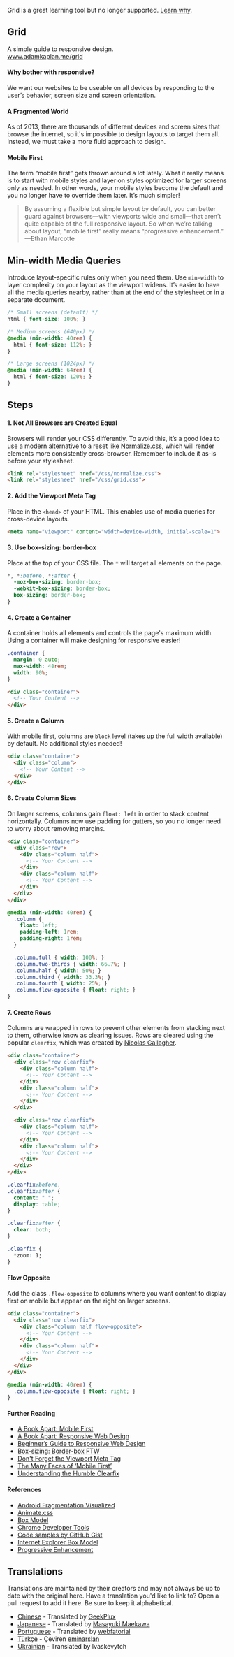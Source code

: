 Grid is a great learning tool but no longer supported. [Learn why](http://adamkaplan.me/blog/grid-retrospective).


## Grid

A simple guide to responsive design.<br>
www.adamkaplan.me/grid

#### Why bother with responsive?
We want our websites to be useable on all devices by responding to the user’s behavior, screen size and screen orientation.

#### A Fragmented World
As of 2013, there are thousands of different devices and screen sizes that browse the internet, so it's impossible to design layouts to target them all. Instead, we must take a more fluid approach to design.

#### Mobile First
The term “mobile first” gets thrown around a lot lately. What it really means is to start with mobile styles and layer on styles optimized for larger screens only as needed. In other words, your mobile styles become the default and you no longer have to override them later. It’s much simpler!

> By assuming a flexible but simple layout by default, you can better guard against browsers—with viewports wide and small—that aren’t quite capable of the full responsive layout. So when we’re talking about layout, “mobile first” really means “progressive enhancement.” —Ethan Marcotte

## Min-width Media Queries
Introduce layout-specific rules only when you need them. Use `min-width` to layer complexity on your layout as the viewport widens. It’s easier to have all the media queries nearby, rather than at the end of the stylesheet or in a separate document.

```css
/* Small screens (default) */
html { font-size: 100%; }

/* Medium screens (640px) */
@media (min-width: 40rem) {
  html { font-size: 112%; }
}

/* Large screens (1024px) */
@media (min-width: 64rem) {
  html { font-size: 120%; }
}
```

## Steps

#### 1. Not All Browsers are Created Equal
Browsers will render your CSS differently. To avoid this, it’s a good idea to use a modern alternative to a reset like [Normalize.css](http://necolas.github.io/normalize.css/), which will render elements more consistently cross-browser. Remember to include it as-is before your stylesheet.

```html
<link rel="stylesheet" href="/css/normalize.css">
<link rel="stylesheet" href="/css/grid.css">
```

#### 2. Add the Viewport Meta Tag
Place in the `<head>` of your HTML. This enables use of media queries for cross-device layouts.
```html
<meta name="viewport" content="width=device-width, initial-scale=1">
```

#### 3. Use box-sizing: border-box
Place at the top of your CSS file. The `*` will target all elements on the page.
```css
*, *:before, *:after {
  -moz-box-sizing: border-box;
  -webkit-box-sizing: border-box;
  box-sizing: border-box;
}
```

#### 4. Create a Container
A container holds all elements and controls the page's maximum width. Using a container will make designing for responsive easier!
```css
.container {
  margin: 0 auto;
  max-width: 48rem;
  width: 90%;
}
```

```html
<div class="container">
  <!-- Your Content -->
</div>
```

#### 5. Create a Column
With mobile first, columns are `block` level (takes up the full width available) by default. No additional styles needed!

```html
<div class="container">
  <div class="column">
    <!-- Your Content -->
  </div>
</div>
```

#### 6. Create Column Sizes
On larger screens, columns gain `float: left` in order to stack content horizontally. Columns now use padding for gutters, so you no longer need to worry about removing margins.

```html
<div class="container">
  <div class="row">
    <div class="column half">
      <!-- Your Content -->
    </div>
    <div class="column half">
      <!-- Your Content -->
    </div>
  </div>
</div>
```

```css
@media (min-width: 40rem) {
  .column {
    float: left;
    padding-left: 1rem;
    padding-right: 1rem;
  }

  .column.full { width: 100%; }
  .column.two-thirds { width: 66.7%; }
  .column.half { width: 50%; }
  .column.third { width: 33.3%; }
  .column.fourth { width: 25%; }
  .column.flow-opposite { float: right; }
}
```

#### 7. Create Rows
Columns are wrapped in rows to prevent other elements from stacking next to them, otherwise know as clearing issues. Rows are cleared using the popular `clearfix`, which was created by [Nicolas Gallagher](http://nicolasgallagher.com/micro-clearfix-hack/).

```html
<div class="container">
  <div class="row clearfix">
    <div class="column half">
      <!-- Your Content -->
    </div>
    <div class="column half">
      <!-- Your Content -->
    </div>
  </div>

  <div class="row clearfix">
    <div class="column half">
      <!-- Your Content -->
    </div>
    <div class="column half">
      <!-- Your Content -->
    </div>
  </div>
</div>
```

```css
.clearfix:before,
.clearfix:after {
  content: " ";
  display: table;
}

.clearfix:after {
  clear: both;
}

.clearfix {
  *zoom: 1;
}
```

#### Flow Opposite
Add the class `.flow-opposite` to columns where you want content to display first on mobile but appear on the right on larger screens.

```html
<div class="container">
  <div class="row clearfix">
    <div class="column half flow-opposite">
      <!-- Your Content -->
    </div>
    <div class="column half">
      <!-- Your Content -->
    </div>
  </div>
</div>
```

```css
@media (min-width: 40rem) {
  .column.flow-opposite { float: right; }
}
```

#### Further Reading
* [A Book Apart: Mobile First](http://www.abookapart.com/products/mobile-first)
* [A Book Apart: Responsive Web Design](http://www.abookapart.com/products/responsive-web-design)
* [Beginner’s Guide to Responsive Web Design](http://blog.teamtreehouse.com/beginners-guide-to-responsive-web-design)
* [Box-sizing: Border-box FTW](http://www.paulirish.com/2012/box-sizing-border-box-ftw/)
* [Don't Forget the Viewport Meta Tag](http://dev.tutsplus.com/articles/quick-tip-dont-forget-the-viewport-meta-tag--webdesign-5972)
* [The Many Faces of ‘Mobile First’](http://bradfrostweb.com/blog/mobile/the-many-faces-of-mobile-first/)
* [Understanding the Humble Clearfix](http://fuseinteractive.ca/blog/understanding-humble-clearfix)

#### References
* [Android Fragmentation Visualized](http://opensignal.com/reports/fragmentation-2013/)
* [Animate.css](http://daneden.github.io/animate.css/)
* [Box Model](http://developer.mozilla.org/en-US/docs/Web/CSS/box_model)
* [Chrome Developer Tools](http://developers.google.com/chrome-developer-tools/)
* [Code samples by GitHub Gist](https://gist.github.com/aekaplan)
* [Internet Explorer Box Model](http://en.wikipedia.org/wiki/Internet_Explorer_box_model_bug)
* [Progressive Enhancement](http://coding.smashingmagazine.com/2009/04/22/progressive-enhancement-what-it-is-and-how-to-use-it/)

## Translations
Translations are maintained by their creators and may not always be up to date with the original here. Have a translation you'd like to link to? Open a pull request to add it here. Be sure to keep it alphabetical.

* [Chinese](http://geekplux.github.io/grid) - Translated by [GeekPlux](http://www.geekplux.com/)
* [Japanese](http://maepon.github.io/grid/) - Translated by [Masayuki Maekawa](http://maepon.skpn.com/)
* [Portuguese](http://webfatorial.github.io/grid/) - Translated by [webfatorial](http://webfatorial.com/)
* [Türkçe](http://eminarslan.github.io/grid/) - Çeviren [eminarslan](http://eminarslan.com/)
* [Ukrainian](http://ivaskevytch.github.io/grid/) - Translated by Ivaskevytch
